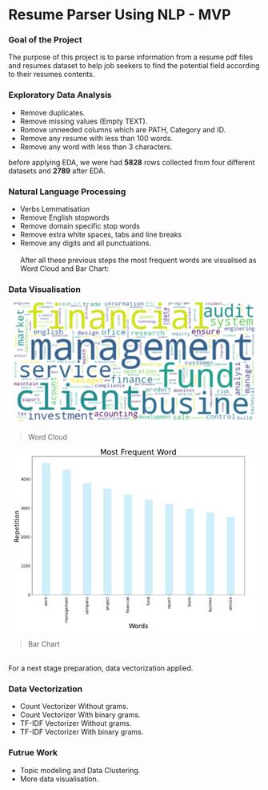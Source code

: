 # Resume Parser Using NLP - MVP


### Goal of the Project
The purpose of this project is to parse information from a resume pdf files and resumes dataset to help job seekers to find the potential field according to their resumes contents.

### Exploratory Data Analysis
- Remove duplicates.
- Remove missing values (Empty TEXT).
- Romove unneeded columns which are PATH, Category and ID.
- Remove any resume with less than 100 words.
- Remove any word with less than 3 characters.

before applying EDA, we were had **5828** rows collected from four different datasets and **2789** after EDA.
### Natural Language Processing
- Verbs Lemmatisation 
- Remove English stopwords
- Remove domain specific stop words
- Remove extra white spaces, tabs and line breaks
- Remove any digits and all punctuations.
<br/><br/>
After all these previous steps the most frequent words are visualised as Word Cloud and Bar Chart:
### Data Visualisation
<img src="https://github.com/shhdSU/Resume_Parser_NLP/blob/main/Images/word_cloud_plot.png" width="500"/> <br/>
> Word Cloud

<img src="https://github.com/shhdSU/Resume_Parser_NLP/blob/main/Images/words_freq_plot.png" width="500"/> <br/>
> Bar Chart

<br/> For a next stage preparation, data vectorization applied.
### Data Vectorization
- Count Vectorizer Without grams.
- Count Vectorizer With binary grams.
- TF-IDF Vectorizer Without grams.
- TF-IDF Vectorizer With binary grams.


### Futrue Work
- Topic modeling and Data Clustering.
- More data visualisation.
